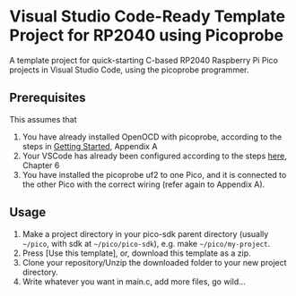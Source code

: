 # Visual Studio Code-Ready Template Project for RP2040 using Picoprobe

A template project for quick-starting C-based RP2040 Raspberry Pi Pico projects in Visual Studio Code, using the picoprobe programmer.

## Prerequisites

This assumes that 
1. You have already installed OpenOCD with picoprobe, according to the steps in [Getting Started](https://datasheets.raspberrypi.org/pico/getting-started-with-pico.pdf), Appendix A
2. Your VSCode has already been configured according to the steps [here](https://shawnhymel.com/2096/how-to-set-up-raspberry-pi-pico-c-c-toolchain-on-windows-with-vs-code/), Chapter 6
3. You have installed the picoprobe uf2 to one Pico, and it is connected to the other Pico with the correct wiring (refer again to Appendix A).

## Usage

1. Make a project directory in your pico-sdk parent directory (usually `~/pico`, with sdk at `~/pico/pico-sdk`), e.g. make `~/pico/my-project`.
2. Press [Use this template], or, download this template as a zip.
3. Clone your repository/Unzip the downloaded folder to your new project directory.
4. Write whatever you want in main.c, add more files, go wild...



